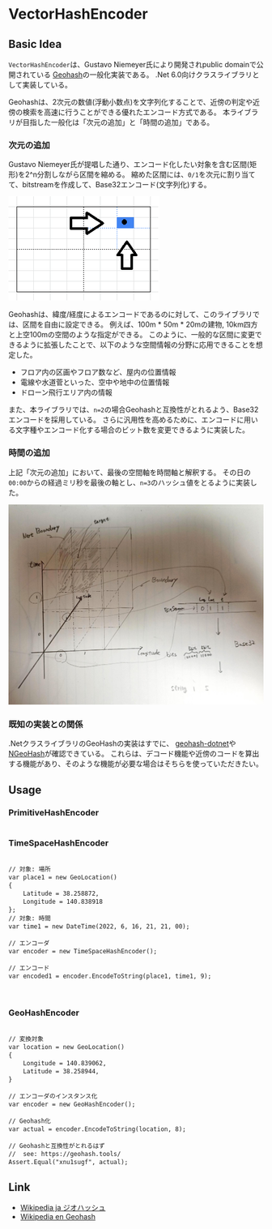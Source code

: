 # VectorHashEncoder

## Basic Idea

`VectorHashEncoder`は、Gustavo Niemeyer氏により開発されpublic domainで公開されている [Geohash](http://geohash.org/)の一般化実装である。
.Net 6.0向けクラスライブラリとして実装している。

Geohashは、2次元の数値(浮動小数点)を文字列化することで、近傍の判定や近傍の検索を高速に行うことができる優れたエンコード方式である。
本ライブラリが目指した一般化は「次元の追加」と「時間の追加」である。

### 次元の追加

Gustavo Niemeyer氏が提唱した通り、エンコード化したい対象を含む区間(矩形)を2^n分割しながら区間を縮める。
縮めた区間には、`0/1`を次元に割り当てて、bitstreamを作成して、Base32エンコード(文字列化)する。

![GeoHash](GeoHash.png)


Geohashは、緯度/経度によるエンコードであるのに対して、このライブラリでは、区間を自由に設定できる。
例えば、100m * 50m * 20mの建物, 10km四方と上空100mの空間のような指定ができる。 
このように、一般的な区間に変更できるように拡張したことで、以下のような空間情報の分野に応用できることを想定した。

* フロア内の区画やフロア数など、屋内の位置情報
* 電線や水道菅といった、空中や地中の位置情報
* ドローン飛行エリア内の情報

また、本ライブラリでは、`n=2`の場合Geohashと互換性がとれるよう、Base32エンコードを採用している。
さらに汎用性を高めるために、エンコードに用いる文字種やエンコード化する場合のビット数を変更できるように実装した。

### 時間の追加

上記「次元の追加」において、最後の空間軸を時間軸と解釈する。
その日の`00:00`からの経過ミリ秒を最後の軸とし、`n=3`のハッシュ値をとるように実装した。

![BasicIdea](BasicIdea.jpg)

### 既知の実装との関係

.NetクラスライブラリのGeoHashの実装はすでに、
[geohash-dotnet](https://www.nuget.org/packages/geohash-dotnet)や[NGeoHash](https://www.nuget.org/packages/NGeoHash)が確認できている。
これらは、デコード機能や近傍のコードを算出する機能があり、そのような機能が必要な場合はそちらを使っていただきたい。

## Usage

### PrimitiveHashEncoder

```CSharp

```

### TimeSpaceHashEncoder

```CSharp

// 対象: 場所
var place1 = new GeoLocation()
{
    Latitude = 38.258872,
    Longitude = 140.838918
};
// 対象: 時間
var time1 = new DateTime(2022, 6, 16, 21, 21, 00);

// エンコーダ
var encoder = new TimeSpaceHashEncoder();

// エンコード
var encoded1 = encoder.EncodeToString(place1, time1, 9);



```

### GeoHashEncoder

```CSharp

// 変換対象
var location = new GeoLocation()
{
    Longitude = 140.839062,
    Latitude = 38.258944, 
}

// エンコーダのインスタンス化
var encoder = new GeoHashEncoder();

// Geohash化
var actual = encoder.EncodeToString(location, 8);

// Geohashと互換性がとれるはず
//  see: https://geohash.tools/
Assert.Equal("xnu1sugf", actual);

```
## Link

* [Wikipedia ja ジオハッシュ](https://ja.wikipedia.org/wiki/%E3%82%B8%E3%82%AA%E3%83%8F%E3%83%83%E3%82%B7%E3%83%A5)
* [Wikipedia en Geohash](https://en.wikipedia.org/wiki/Geohash)
